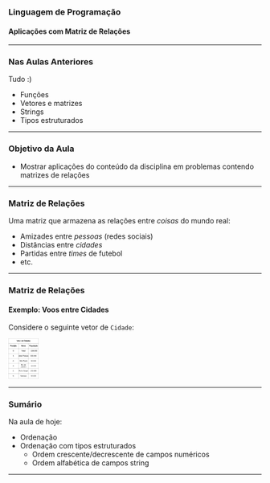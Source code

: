 ### Linguagem de Programação
#### Aplicações com Matriz de Relações
---

### Nas Aulas Anteriores

Tudo :)
- Funções
- Vetores e matrizes
- Strings
- Tipos estruturados

---

### Objetivo da Aula

- Mostrar aplicações do conteúdo da disciplina
  em problemas contendo matrizes de relações

---

### Matriz de Relações

Uma matriz que armazena as relações entre
_coisas_ do mundo real:
- Amizades entre _pessoas_ (redes sociais)
- Distâncias entre _cidades_
- Partidas entre _times_ de futebol
- etc.

---

### Matriz de Relações
#### Exemplo: Voos entre Cidades

Considere o seguinte vetor de `Cidade`:

<img src="img/cidades.png" width=60/>

---

### Sumário
Na aula de hoje:
- Ordenação
- Ordenação com tipos estruturados
  - Ordem crescente/decrescente de campos numéricos
  - Ordem alfabética de campos string

---
